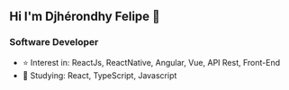 ## Hi I'm Djhérondhy Felipe :floppy_disk:

### Software Developer
* :star: Interest in: ReactJs, ReactNative, Angular, Vue, API Rest, Front-End
* :mag_right: Studying: React, TypeScript, Javascript

